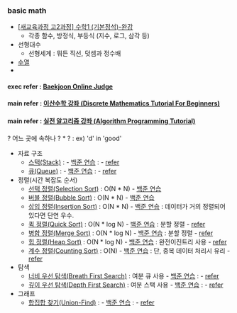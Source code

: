 ### basic math 
* <a href='https://youtube.com/playlist?list=PLswnFe0nC35dkG7UWlCYDYES8HKoJjTC4' target='_blank'>[새교육과정 고2과정] 수학1 (기본정석)-완강</a>
  * 각종 함수, 방정식, 부등식 (지수, 로그, 삼각 등) 
* 선형대수
  * 선형세계 : 뭐든 직선, 덧셈과 정수배 
* <a href='https://youtube.com/playlist?list=PLswnFe0nC35dkG7UWlCYDYES8HKoJjTC4' target='_blank'>수열</a>
 * 

#### exec refer : <a href="https://www.acmicpc.net/" target="_blank">Baekjoon Online Judge</a>
#### main refer : <a href="https://youtube.com/playlist?list=PLRx0vPvlEmdDgOIBt9MKQl-uMVrxtac4n" target="_blank">이산수학 강좌 (Discrete Mathematics Tutorial For Beginners)</a>
#### main refer : <a href="https://youtube.com/playlist?list=PLRx0vPvlEmdDHxCvAQS1_6XV4deOwfVrz" target="_blank">실전 알고리즘 강좌 (Algorithm Programming Tutorial)</a>

? 어느 곳에 속하나 ?  * ? : ex) 'd' in 'good'

* 자료 구조
  * [스택(Stack)](https://youtu.be/WB_BoAgWLNU) : - <a href="" target="_blank">백준 연습</a> : - [refer]()
  * [큐(Queue)](https://youtu.be/yAiZ1AVU8Aw) : - <a href="" target="_blank">백준 연습</a> : - [refer]()
* 정렬(시간 복잡도 순서)
  * [선택 정렬(Selection Sort)](https://youtu.be/8ZiSzteFRYc) : O(N * N) - <a href="" target="_blank">백준 연습</a>
  * [버블 정렬(Bubble Sort)](https://youtu.be/EZN0Irp2aPs) : O(N * N) - <a href="" target="_blank">백준 연습</a>
  * [삽입 정렬(Insertion Sort)](https://youtu.be/16I9Z7bS1iM) : O(N * N) - <a href="" target="_blank">백준 연습</a> : 데이터가 거의 정렬되어 있다면 단연 우수.
  * [퀵 정렬(Quick Sort)](https://youtu.be/O-O-90zX-U4) : O(N * log N) - <a href="" target="_blank">백준 연습</a> : 분할 정렬 - [refer](https://youtu.be/V_RcpaHcULM)
  * [병합 정렬(Merge Sort)](https://youtu.be/ctkuGoJPmAE) : O(N * log N) - <a href="" target="_blank">백준 연습</a> : 분할 정렬 - [refer]()
  * [힙 정렬(Heap Sort)](https://youtu.be/iyl9bfp_8ag) : O(N * log N) - <a href="" target="_blank">백준 연습</a> : 완전이진트리 사용 - [refer]()
  * [계수 정렬(Counting Sort)](https://youtu.be/n4kbFRn2z9M) : O(N) - <a href="" target="_blank">백준 연습</a> : 단, 중복 데이터 처리시 유리  - [refer]()
* 탐색 
  * [너비 우선 탐색(Breath First Search)](https://youtu.be/yAiZ1AVU8Aw) : 여분 큐 사용 - <a href="" target="_blank">백준 연습</a> : - [refer]()
  * [깊이 우선 탐색(Depth First Search)](https://youtu.be/l0Rsu7dziws) : 여분 스택 사용 - <a href="" target="_blank">백준 연습</a> : - [refer]()
* 그래프
  * [합집합 찾기(Union-Find)](https://youtu.be/AMByrd53PHM) :  - <a href="" target="_blank">백준 연습</a> : - [refer]()
